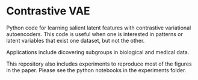 # Contrastive VAE

Python code for learning salient latent features with contrastive variational autoencoders. This code is useful when one is interested in patterns or latent variables that exist one dataset, but not the other.

Applications include dicovering subgroups in biological and medical data. 

This repository also includes experiments to reproduce most of the figures in the paper. Please see the python notebooks in the experiments folder.
